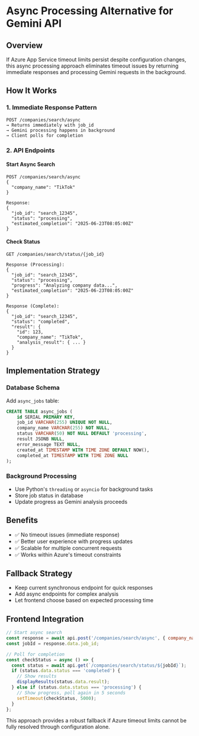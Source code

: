# Async Processing Alternative for Gemini API

## Overview
If Azure App Service timeout limits persist despite configuration changes, this async processing approach eliminates timeout issues by returning immediate responses and processing Gemini requests in the background.

## How It Works

### 1. Immediate Response Pattern
```
POST /companies/search/async
→ Returns immediately with job_id
→ Gemini processing happens in background
→ Client polls for completion
```

### 2. API Endpoints

#### Start Async Search
```
POST /companies/search/async
{
  "company_name": "TikTok"
}

Response:
{
  "job_id": "search_12345",
  "status": "processing",
  "estimated_completion": "2025-06-23T08:05:00Z"
}
```

#### Check Status
```
GET /companies/search/status/{job_id}

Response (Processing):
{
  "job_id": "search_12345",
  "status": "processing",
  "progress": "Analyzing company data...",
  "estimated_completion": "2025-06-23T08:05:00Z"
}

Response (Complete):
{
  "job_id": "search_12345",
  "status": "completed",
  "result": {
    "id": 123,
    "company_name": "TikTok",
    "analysis_result": { ... }
  }
}
```

## Implementation Strategy

### Database Schema
Add `async_jobs` table:
```sql
CREATE TABLE async_jobs (
    id SERIAL PRIMARY KEY,
    job_id VARCHAR(255) UNIQUE NOT NULL,
    company_name VARCHAR(255) NOT NULL,
    status VARCHAR(50) NOT NULL DEFAULT 'processing',
    result JSONB NULL,
    error_message TEXT NULL,
    created_at TIMESTAMP WITH TIME ZONE DEFAULT NOW(),
    completed_at TIMESTAMP WITH TIME ZONE NULL
);
```

### Background Processing
- Use Python's `threading` or `asyncio` for background tasks
- Store job status in database
- Update progress as Gemini analysis proceeds

## Benefits
- ✅ No timeout issues (immediate response)
- ✅ Better user experience with progress updates
- ✅ Scalable for multiple concurrent requests
- ✅ Works within Azure's timeout constraints

## Fallback Strategy
- Keep current synchronous endpoint for quick responses
- Add async endpoints for complex analysis
- Let frontend choose based on expected processing time

## Frontend Integration
```javascript
// Start async search
const response = await api.post('/companies/search/async', { company_name: 'TikTok' });
const jobId = response.data.job_id;

// Poll for completion
const checkStatus = async () => {
  const status = await api.get(`/companies/search/status/${jobId}`);
  if (status.data.status === 'completed') {
    // Show results
    displayResults(status.data.result);
  } else if (status.data.status === 'processing') {
    // Show progress, poll again in 5 seconds
    setTimeout(checkStatus, 5000);
  }
};
```

This approach provides a robust fallback if Azure timeout limits cannot be fully resolved through configuration alone.